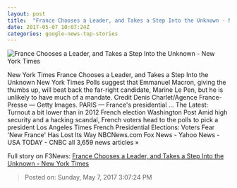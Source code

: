 ```yaml
---
layout: post
title:  "France Chooses a Leader, and Takes a Step Into the Unknown - New York Times"
date: 2017-05-07 10:07:24Z
categories: google-news-top-stories
---
```


![France Chooses a Leader, and Takes a Step Into the Unknown - New York Times](https://static01.nyt.com/images/2017/05/07/world/jp-france/jp-france-facebookJumbo.jpg)

New York Times France Chooses a Leader, and Takes a Step Into the Unknown New York Times Polls suggest that Emmanuel Macron, giving the thumbs up, will beat back the far-right candidate, Marine Le Pen, but he is unlikely to have much of a mandate. Credit Denis Charlet/Agence France-Presse — Getty Images. PARIS — France's presidential ... The Latest: Turnout a bit lower than in 2012 French election Washington Post Amid high security and a hacking scandal, French voters head to the polls to pick a president Los Angeles Times French Presidential Elections: Voters Fear 'New France' Has Lost Its Way NBCNews.com Fox News - Yahoo News - USA TODAY - CNBC all 3,659 news articles »


Full story on F3News: [France Chooses a Leader, and Takes a Step Into the Unknown - New York Times](http://www.f3nws.com/n/urvUDC)

> Posted on: Sunday, May 7, 2017 3:07:24 PM
